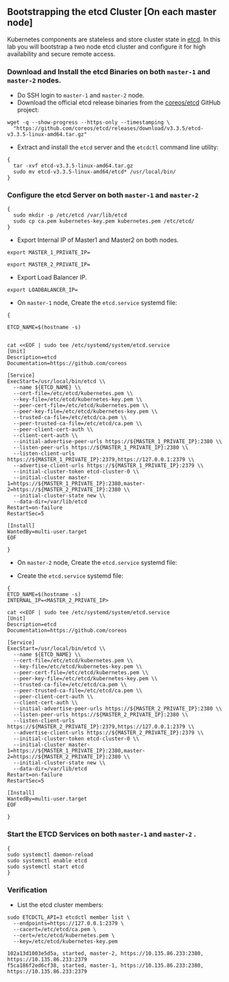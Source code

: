 ## Bootstrapping the etcd Cluster [On each master node]

Kubernetes components are stateless and store cluster state in [etcd](https://github.com/coreos/etcd). In this lab you will bootstrap a two node etcd cluster and configure it for high availability and secure remote access. 


### Download and Install the etcd Binaries on both `master-1` and `master-2` nodes.

- Do SSH login to `master-1` and `master-2` node. 
- Download the official etcd release binaries from the [coreos/etcd](https://github.com/coreos/etcd) GitHub project:

```command
wget -q --show-progress --https-only --timestamping \
  "https://github.com/coreos/etcd/releases/download/v3.3.5/etcd-v3.3.5-linux-amd64.tar.gz"
```

- Extract and install the `etcd` server and the `etcdctl` command line utility:

```command
{
  tar -xvf etcd-v3.3.5-linux-amd64.tar.gz
  sudo mv etcd-v3.3.5-linux-amd64/etcd* /usr/local/bin/
}
```

### Configure the etcd Server on both `master-1` and `master-2` 

```command
{
  sudo mkdir -p /etc/etcd /var/lib/etcd
  sudo cp ca.pem kubernetes-key.pem kubernetes.pem /etc/etcd/
}
```

- Export Internal IP of Master1 and Master2 on both nodes.

```command
export MASTER_1_PRIVATE_IP=
```

```command
export MASTER_2_PRIVATE_IP=
```

- Export Load Balancer IP.

```command
export LOADBALANCER_IP=
```

- On `master-1` node, Create the `etcd.service` systemd file:


```command
{

ETCD_NAME=$(hostname -s)


cat <<EOF | sudo tee /etc/systemd/system/etcd.service
[Unit]
Description=etcd
Documentation=https://github.com/coreos

[Service]
ExecStart=/usr/local/bin/etcd \\
  --name ${ETCD_NAME} \\
  --cert-file=/etc/etcd/kubernetes.pem \\
  --key-file=/etc/etcd/kubernetes-key.pem \\
  --peer-cert-file=/etc/etcd/kubernetes.pem \\
  --peer-key-file=/etc/etcd/kubernetes-key.pem \\
  --trusted-ca-file=/etc/etcd/ca.pem \\
  --peer-trusted-ca-file=/etc/etcd/ca.pem \\
  --peer-client-cert-auth \\
  --client-cert-auth \\
  --initial-advertise-peer-urls https://${MASTER_1_PRIVATE_IP}:2380 \\
  --listen-peer-urls https://${MASTER_1_PRIVATE_IP}:2380 \\
  --listen-client-urls https://${MASTER_1_PRIVATE_IP}:2379,https://127.0.0.1:2379 \\
  --advertise-client-urls https://${MASTER_1_PRIVATE_IP}:2379 \\
  --initial-cluster-token etcd-cluster-0 \\
  --initial-cluster master-1=https://${MASTER_1_PRIVATE_IP}:2380,master-2=https://${MASTER_2_PRIVATE_IP}:2380 \\
  --initial-cluster-state new \\
  --data-dir=/var/lib/etcd
Restart=on-failure
RestartSec=5

[Install]
WantedBy=multi-user.target
EOF

}
```


- On `master-2` node, Create the `etcd.service` systemd file:


- Create the `etcd.service` systemd file:

```command
{
ETCD_NAME=$(hostname -s)
INTERNAL_IP=<MASTER_2_PRIVATE_IP>

cat <<EOF | sudo tee /etc/systemd/system/etcd.service
[Unit]
Description=etcd
Documentation=https://github.com/coreos

[Service]
ExecStart=/usr/local/bin/etcd \\
  --name ${ETCD_NAME} \\
  --cert-file=/etc/etcd/kubernetes.pem \\
  --key-file=/etc/etcd/kubernetes-key.pem \\
  --peer-cert-file=/etc/etcd/kubernetes.pem \\
  --peer-key-file=/etc/etcd/kubernetes-key.pem \\
  --trusted-ca-file=/etc/etcd/ca.pem \\
  --peer-trusted-ca-file=/etc/etcd/ca.pem \\
  --peer-client-cert-auth \\
  --client-cert-auth \\
  --initial-advertise-peer-urls https://${MASTER_2_PRIVATE_IP}:2380 \\
  --listen-peer-urls https://${MASTER_2_PRIVATE_IP}:2380 \\
  --listen-client-urls https://${MASTER_2_PRIVATE_IP}:2379,https://127.0.0.1:2379 \\
  --advertise-client-urls https://${MASTER_2_PRIVATE_IP}:2379 \\
  --initial-cluster-token etcd-cluster-0 \\
  --initial-cluster master-1=https://${MASTER_1_PRIVATE_IP}:2380,master-2=https://${MASTER_2_PRIVATE_IP}:2380 \\
  --initial-cluster-state new \\
  --data-dir=/var/lib/etcd
Restart=on-failure
RestartSec=5

[Install]
WantedBy=multi-user.target
EOF

}

```

### Start the ETCD Services on both `master-1` and `master-2` .

```command
{
sudo systemctl daemon-reload
sudo systemctl enable etcd
sudo systemctl start etcd
}

```

### Verification

- List the etcd cluster members:

```command
sudo ETCDCTL_API=3 etcdctl member list \
  --endpoints=https://127.0.0.1:2379 \
  --cacert=/etc/etcd/ca.pem \
  --cert=/etc/etcd/kubernetes.pem \
  --key=/etc/etcd/kubernetes-key.pem
```
```
102a13d1003e5d5a, started, master-2, https://10.135.86.233:2380, https://10.135.86.233:2379
f5ca186f2ed6cf38, started, master-1, https://10.135.86.233:2380, https://10.135.86.233:2379

```
